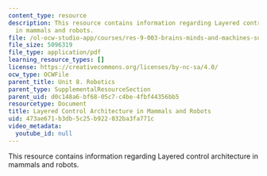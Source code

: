 ```yaml
---
content_type: resource
description: This resource contains information regarding Layered control architecture
  in mammals and robots.
file: /ol-ocw-studio-app/courses/res-9-003-brains-minds-and-machines-summer-course-summer-2015/473ae671b3db5c25b922032ba3fa771c_MITRES_9_003SUM15_Lec8-3.pdf
file_size: 5096319
file_type: application/pdf
learning_resource_types: []
license: https://creativecommons.org/licenses/by-nc-sa/4.0/
ocw_type: OCWFile
parent_title: Unit 8. Robotics
parent_type: SupplementalResourceSection
parent_uid: d0c148a6-bf68-05c7-c4be-4fbf44356bb5
resourcetype: Document
title: Layered Control Architecture in Mammals and Robots
uid: 473ae671-b3db-5c25-b922-032ba3fa771c
video_metadata:
  youtube_id: null
---
```

This resource contains information regarding Layered control architecture in mammals and robots.